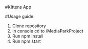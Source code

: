 #Kittens App

#Usage guide:

1. Clone repository
2. In console cd to /MediaParkProject
3. Run npm install
4. Run npm start